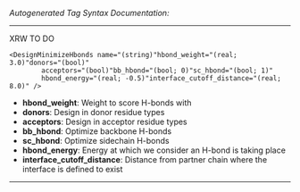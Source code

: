 _Autogenerated Tag Syntax Documentation:_

---
XRW TO DO

```
<DesignMinimizeHbonds name="(string)"hbond_weight="(real; 3.0)"donors="(bool)"
        acceptors="(bool)"bb_hbond="(bool; 0)"sc_hbond="(bool; 1)"
        hbond_energy="(real; -0.5)"interface_cutoff_distance="(real; 8.0)" />
```

-   **hbond_weight**: Weight to score H-bonds with
-   **donors**: Design in donor residue types
-   **acceptors**: Design in acceptor residue types
-   **bb_hbond**: Optimize backbone H-bonds
-   **sc_hbond**: Optimize sidechain H-bonds
-   **hbond_energy**: Energy at which we consider an H-bond is taking place
-   **interface_cutoff_distance**: Distance from partner chain where the interface is defined to exist

---
